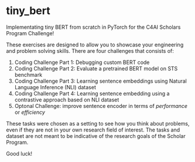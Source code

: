# tiny_bert

Implementating tiny BERT from scratch in PyTorch for the C4AI Scholars Program Challenge!

These exercises are designed to allow you to showcase your engineering and problem solving skills. There are four challenges that consists of:

1.  Coding Challenge Part 1: Debugging custom BERT code
2.  Coding Challenge Part 2: Evaluate a pretrained BERT model on STS benchmark
3.  Coding Challenge Part 3: Learning sentence embeddings using Natural Language Inference (NLI) dataset
4.  Coding Challenge Part 4: Learning sentence embedding using a contrastive approach based on NLI dataset
5.  Optonal Challenge: improve sentence encoder in terms of _performance_ or _efficiency_

These tasks were chosen as a setting to see how you think about problems, even if they are not in your own research field of interest. The tasks and dataset are not meant to be indicative of the research goals of the Scholar Program.

Good luck!

